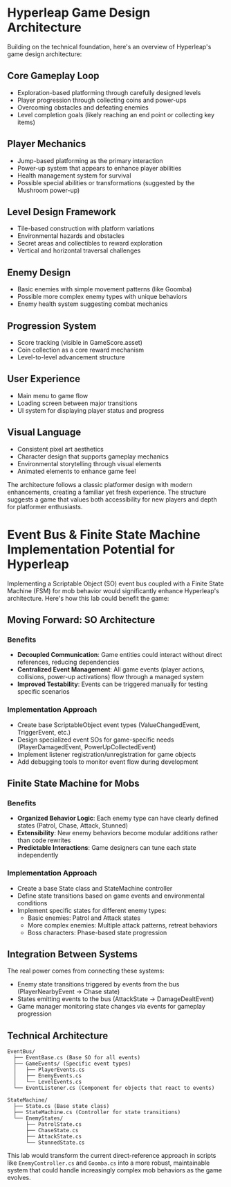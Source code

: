 # Hyperleap Game Design Architecture

Building on the technical foundation, here's an overview of Hyperleap's game design architecture:

## Core Gameplay Loop
- Exploration-based platforming through carefully designed levels
- Player progression through collecting coins and power-ups
- Overcoming obstacles and defeating enemies
- Level completion goals (likely reaching an end point or collecting key items)

## Player Mechanics
- Jump-based platforming as the primary interaction
- Power-up system that appears to enhance player abilities
- Health management system for survival
- Possible special abilities or transformations (suggested by the Mushroom power-up)

## Level Design Framework
- Tile-based construction with platform variations
- Environmental hazards and obstacles
- Secret areas and collectibles to reward exploration
- Vertical and horizontal traversal challenges

## Enemy Design
- Basic enemies with simple movement patterns (like Goomba)
- Possible more complex enemy types with unique behaviors
- Enemy health system suggesting combat mechanics

## Progression System
- Score tracking (visible in GameScore.asset)
- Coin collection as a core reward mechanism
- Level-to-level advancement structure

## User Experience
- Main menu to game flow
- Loading screen between major transitions
- UI system for displaying player status and progress

## Visual Language
- Consistent pixel art aesthetics
- Character design that supports gameplay mechanics
- Environmental storytelling through visual elements
- Animated elements to enhance game feel

The architecture follows a classic platformer design with modern enhancements, creating a familiar yet fresh experience. The structure suggests a game that values both accessibility for new players and depth for platformer enthusiasts.

# Event Bus & Finite State Machine Implementation Potential for Hyperleap

Implementing a Scriptable Object (SO) event bus coupled with a Finite State Machine (FSM) for mob behavior would significantly enhance Hyperleap's architecture. Here's how this lab could benefit the game:

## Moving Forward: SO Architecture

### Benefits
- **Decoupled Communication**: Game entities could interact without direct references, reducing dependencies
- **Centralized Event Management**: All game events (player actions, collisions, power-up activations) flow through a managed system
- **Improved Testability**: Events can be triggered manually for testing specific scenarios

### Implementation Approach
- Create base ScriptableObject event types (ValueChangedEvent, TriggerEvent, etc.)
- Design specialized event SOs for game-specific needs (PlayerDamagedEvent, PowerUpCollectedEvent)
- Implement listener registration/unregistration for game objects
- Add debugging tools to monitor event flow during development

## Finite State Machine for Mobs

### Benefits
- **Organized Behavior Logic**: Each enemy type can have clearly defined states (Patrol, Chase, Attack, Stunned)
- **Extensibility**: New enemy behaviors become modular additions rather than code rewrites
- **Predictable Interactions**: Game designers can tune each state independently

### Implementation Approach
- Create a base State class and StateMachine controller
- Define state transitions based on game events and environmental conditions
- Implement specific states for different enemy types:
  - Basic enemies: Patrol and Attack states
  - More complex enemies: Multiple attack patterns, retreat behaviors
  - Boss characters: Phase-based state progression

## Integration Between Systems

The real power comes from connecting these systems:
- Enemy state transitions triggered by events from the bus (PlayerNearbyEvent → Chase state)
- States emitting events to the bus (AttackState → DamageDealtEvent)
- Game manager monitoring state changes via events for gameplay progression

## Technical Architecture
```
EventBus/
  ├── EventBase.cs (Base SO for all events)
  ├── GameEvents/ (Specific event types)
  │   ├── PlayerEvents.cs
  │   ├── EnemyEvents.cs
  │   └── LevelEvents.cs
  └── EventListener.cs (Component for objects that react to events)

StateMachine/
  ├── State.cs (Base state class)
  ├── StateMachine.cs (Controller for state transitions)
  └── EnemyStates/
      ├── PatrolState.cs
      ├── ChaseState.cs
      ├── AttackState.cs
      └── StunnedState.cs
```

This lab would transform the current direct-reference approach in scripts like `EnemyController.cs` and `Goomba.cs` into a more robust, maintainable system that could handle increasingly complex mob behaviors as the game evolves.